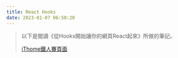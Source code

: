 ```yaml
---
title: React Hooks
date: 2023-01-07 06:50:20
---
```


> 以下是閱讀《從Hooks開始讓你的網頁React起來》所做的筆記。
> 
> [iThome鐵人賽頁面](https://ithelp.ithome.com.tw/articles/10216355)
